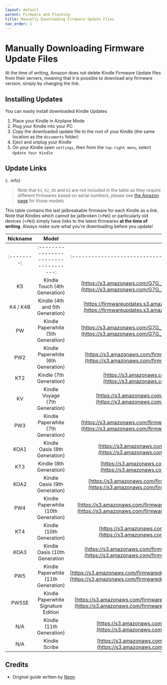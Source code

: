 ```yaml
---
layout: default
parent: Firmware and Flashing
title: Manually Downloading Firmware Update Files
nav_order: 1
---
```


# Manually Downloading Firmware Update Files
At the time of writing, Amazon does not delete Kindle Firmware Update files from their servers, meaning that it is possible to download any firmware version, simply by changing the link.

## Installing Updates
You can easily install downloaded Kindle Updates
1. Place your Kindle in Airplane Mode
2. Plug your Kindle into your PC
3. Copy the downloaded update file to the root of your Kindle (the same location as the `documents` folder)
4. Eject and unplug your Kindle
5. On your Kindle open `settings`, then from the `top-right menu`, select `Update Your Kindle`

## Update Links


{: .info}
> Note that `K1`, `K2`, `DX` and `K3` are not included in the table as they require different firmwares based on serial numbers, please see [the Amazon page](https://www.amazon.com/gp/help/customer/display.html?nodeId=GKMQC26VQQMM8XSW) for those models

This table contains the last jailbreakable firmware for each Kindle as a link. Note that Kindles which cannot be jailbroken (>`PW5`) or particularly old devices (<`PW3`) simply have links to the latest firmwares **at the time of writing**. Always make sure what you're downloading before you update!

|  Nickname  |                 Model                 |                                                                                            Link                                                                                            |   |
|:----------:|:-------------------------------------:|:------------------------------------------------------------------------------------------------------------------------------------------------------------------------------------------:|---|
| :--------: | :-----------------------------------: | :-------------------------------------------------------------------------------------------:                                                                                              |   |
| K5         | Kindle Touch (4th Generation)         | [https://s3.amazonaws.com/G7G_FirmwareUpdates_WebDownloads/update_kindle_5.3.7.3.bin](https://s3.amazonaws.com/G7G_FirmwareUpdates_WebDownloads/update_kindle_5.3.7.3.bin)                 |   |
| K4 / K4B   | Kindle (4th and 5th Generation)       | [https://firmwareupdates.s3.amazonaws.com/1435/Update_2692310002-3543630001.bin](https://firmwareupdates.s3.amazonaws.com/1435/Update_2692310002-3543630001.bin)                           |   |
| PW         | Kindle Paperwhite (5th Generation)    | [https://s3.amazonaws.com/G7G_FirmwareUpdates_WebDownloads/update_kindle_5.6.1.1.bin](https://s3.amazonaws.com/G7G_FirmwareUpdates_WebDownloads/update_kindle_5.6.1.1.bin)                 |   |
| PW2        | Kindle Paperwhite (6th Generation)    | [https://s3.amazonaws.com/firmwaredownloads/update_kindle_paperwhite_v2_5.12.2.2.bin](https://s3.amazonaws.com/firmwaredownloads/update_kindle_paperwhite_v2_5.12.2.2.bin)                 |   |
| KT2        | Kindle (7th Generation)               | [https://s3.amazonaws.com/firmwaredownloads/update_kindle_5.12.2.2.bin](https://s3.amazonaws.com/firmwaredownloads/update_kindle_5.12.2.2.bin)                                             |   |
| KV         | Kindle Voyage (7th Generation)        | [https://s3.amazonaws.com/firmwaredownloads/update_kindle_voyage_5.13.6.bin](https://s3.amazonaws.com/firmwaredownloads/update_kindle_voyage_5.13.6.bin)                                   |   |
| PW3        | Kindle Paperwhite (7th Generation)    | [https://s3.amazonaws.com/firmwaredownloads/update_kindle_all_new_paperwhite_5.14.2.bin](https://s3.amazonaws.com/firmwaredownloads/update_kindle_all_new_paperwhite_5.14.2.bin)           |   |
| KOA1       | Kindle Oasis (8th Generation)         | [https://s3.amazonaws.com/firmwaredownloads/update_kindle_oasis_5.14.2.bin](https://s3.amazonaws.com/firmwaredownloads/update_kindle_oasis_5.14.2.bin)                                     |   |
| KT3        | Kindle (8th Generation)               | [https://s3.amazonaws.com/firmwaredownloads/update_kindle_8th_5.14.2.bin](https://s3.amazonaws.com/firmwaredownloads/update_kindle_8th_5.14.2.bin)                                         |   |
| KOA2       | Kindle Oasis (9th Generation)         | [https://s3.amazonaws.com/firmwaredownloads/update_kindle_all_new_oasis_5.14.2.bin](https://s3.amazonaws.com/firmwaredownloads/update_kindle_all_new_oasis_5.14.2.bin)                     |   |
| PW4        | Kindle Paperwhite (10th Generation)   | [https://s3.amazonaws.com/firmwaredownloads/update_kindle_all_new_paperwhite_v2_5.14.2.bin](https://s3.amazonaws.com/firmwaredownloads/update_kindle_all_new_paperwhite_v2_5.14.2.bin)     |   |
| KT4        | Kindle (10th Generation)              | [https://s3.amazonaws.com/firmwaredownloads/update_kindle_10th_5.14.2.bin](https://s3.amazonaws.com/firmwaredownloads/update_kindle_10th_5.14.2.bin)                                       |   |
| KOA3       | Kindle Oasis (10th Generation         | [https://s3.amazonaws.com/firmwaredownloads/update_kindle_all_new_oasis_v2_5.14.2.bin](https://s3.amazonaws.com/firmwaredownloads/update_kindle_all_new_oasis_v2_5.14.2.bin)               |   |
| PW5        | Kindle Paperwhite (11th Generation)   | [https://s3.amazonaws.com/firmwaredownloads/update_kindle_all_new_paperwhite_11th_5.17.1.0.3.bin](https://s3.amazonaws.com/firmwaredownloads/update_kindle_all_new_paperwhite_11th_5.17.1.0.3.bin) |   |
| PW5SE      | Kindle Paperwhite Signature Edition   | [https://s3.amazonaws.com/firmwaredownloads/update_kindle_all_new_paperwhite_11th_5.14.2.bin](https://s3.amazonaws.com/firmwaredownloads/update_kindle_all_new_paperwhite_11th_5.14.2.bin) |   |
| N/A        | Kindle (11th Generation)              | [https://s3.amazonaws.com/firmwaredownloads/update_kindle_11th_5.15.1.1.bin](https://s3.amazonaws.com/firmwaredownloads/update_kindle_11th_5.15.1.1.bin)                                   |   |
| N/A        | Kindle Scribe                         | [https://s3.amazonaws.com/firmwaredownloads/update_kindle_scribe_5.16.2.bin](https://s3.amazonaws.com/firmwaredownloads/update_kindle_scribe_5.16.2.bin)                                   |   |

## Credits
- Original guide written by [Neon](https://www.mobileread.com/forums/member.php?u=329187)
